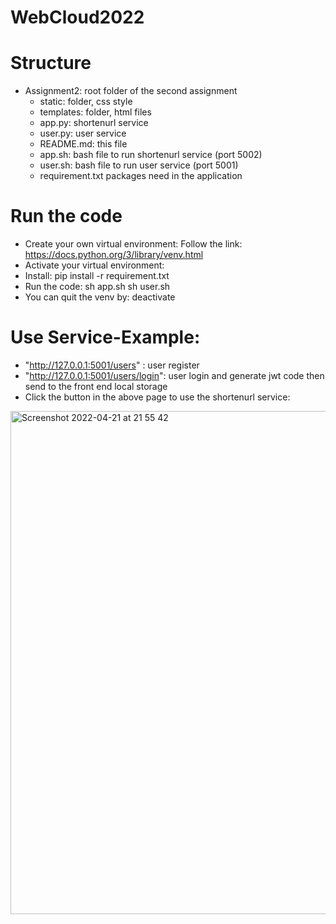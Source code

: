 # WebCloud2022

# Structure
- Assignment2: root folder of the second assignment 
    - static: folder, css style 
    - templates: folder, html files
    - app.py: shortenurl service 
    - user.py: user service
    - README.md: this file
    - app.sh: bash file to run shortenurl service (port 5002)
    - user.sh: bash file to run user service (port 5001)
    - requirement.txt packages need in the application
# Run the code
- Create your own virtual environment:
Follow the link: https://docs.python.org/3/library/venv.html
- Activate your virtual environment:
- Install:
    pip install -r requirement.txt
- Run the code:
    sh app.sh
    sh user.sh
- You can quit the venv by:
    deactivate

# Use Service-Example:
- "http://127.0.0.1:5001/users" : user register
- "http://127.0.0.1:5001/users/login": user login and generate jwt code then send to the front end local storage
-  Click the button in the above page to use the shortenurl service:

<img width="805" alt="Screenshot 2022-04-21 at 21 55 42" src="https://user-images.githubusercontent.com/86485345/164542282-3b130a0c-ec5d-4625-9137-02e51fe591bd.png">
